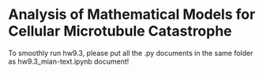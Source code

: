 # Analysis of Mathematical Models for Cellular Microtubule Catastrophe
To smoothly run hw9.3, please put all the .py documents in the same folder as hw9.3_mian-text.ipynb document!
